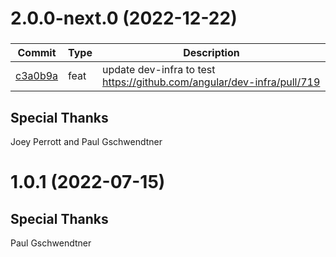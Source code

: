 <a name="2.0.0-next.0"></a>
# 2.0.0-next.0 (2022-12-22)
### 
| Commit | Type | Description |
| -- | -- | -- |
| [c3a0b9a](https://github.com/angular/dev-infra-test-release/commit/c3a0b9a5091023f9a31acd9963f03e7db7d79819) | feat | update dev-infra to test https://github.com/angular/dev-infra/pull/719 |
## Special Thanks
Joey Perrott and Paul Gschwendtner

<!-- CHANGELOG SPLIT MARKER -->

<a name="1.0.1"></a>
# 1.0.1 (2022-07-15)
## Special Thanks
Paul Gschwendtner